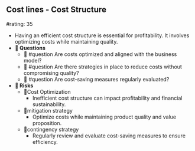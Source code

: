 ## Cost lines - Cost Structure
#rating: 35
- Having an efficient cost structure is essential for profitability. It involves optimizing costs while maintaining quality.
- **💭 Questions**
  - 💭 #question Are costs optimized and aligned with the business model?
  - 💭 #question Are there strategies in place to reduce costs without compromising quality?
  - 💭 #question Are cost-saving measures regularly evaluated?
- **🚨 Risks**
  - 🚨Cost Optimization
    - Inefficient cost structure can impact profitability and financial sustainability.
  - 🚨mitigation strategy
    - Optimize costs while maintaining product quality and value proposition.
  - 🚨contingency strategy
    - Regularly review and evaluate cost-saving measures to ensure efficiency.


